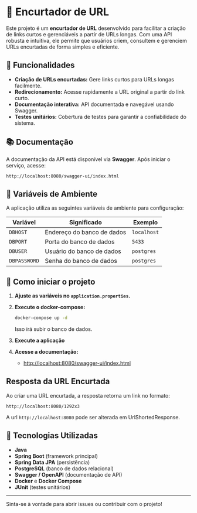 # 🔗 Encurtador de URL

Este projeto é um **encurtador de URL** desenvolvido para facilitar a criação de links curtos e gerenciáveis a partir de URLs longas. Com uma API robusta e intuitiva, ele permite que usuários criem, consultem e gerenciem URLs encurtadas de forma simples e eficiente.

## 🧩 Funcionalidades

- **Criação de URLs encurtadas:** Gere links curtos para URLs longas facilmente.
- **Redirecionamento:** Acesse rapidamente a URL original a partir do link curto.
- **Documentação interativa:** API documentada e navegável usando Swagger.
- **Testes unitários:** Cobertura de testes para garantir a confiabilidade do sistema.

## 📚 Documentação

A documentação da API está disponível via **Swagger**. Após iniciar o serviço, acesse:

```
http://localhost:8080/swagger-ui/index.html
```

## 🍃 Variáveis de Ambiente

A aplicação utiliza as seguintes variáveis de ambiente para configuração:

| Variável     | Significado                                | Exemplo                |
|--------------|--------------------------------------------|------------------------|
| `DBHOST`     | Endereço do banco de dados                 | `localhost`            |
| `DBPORT`     | Porta do banco de dados                    | `5433`                 |
| `DBUSER`     | Usuário do banco de dados                  | `postgres`             |
| `DBPASSWORD` | Senha do banco de dados                    | `postgres`             |

## 🔨 Como iniciar o projeto

1. **Ajuste as variáveis no `application.properties`.**
2. **Execute o docker-compose:**
   ```bash
   docker-compose up -d
   ```

   Isso irá subir o banco de dados.


3. **Execute a aplicação**  

4. **Acesse a documentação:**
    - [http://localhost:8080/swagger-ui/index.html](http://localhost:8080/swagger-ui/index.html)

## Resposta da URL Encurtada

Ao criar uma URL encurtada, a resposta retorna um link no formato:

```
http://localhost:8080/1292x3
```

A url `http://localhost:8080` pode ser alterada em UrlShortedResponse.

## 📌 Tecnologias Utilizadas

- **Java**
- **Spring Boot** (framework principal)
- **Spring Data JPA** (persistência)
- **PostgreSQL** (banco de dados relacional)
- **Swagger / OpenAPI** (documentação de API)
- **Docker** e **Docker Compose**
- **JUnit** (testes unitários)

---

Sinta-se à vontade para abrir issues ou contribuir com o projeto!
